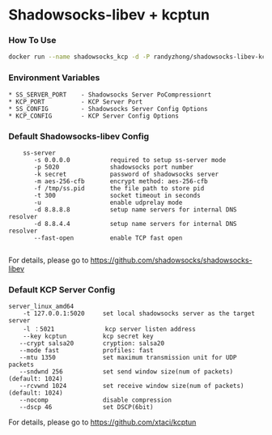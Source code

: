 # Shadowsocks-libev + kcptun
### How To Use
```bash
docker run --name shadowsocks_kcp -d -P randyzhong/shadowsocks-libev-kcp
```
### Environment Variables
```
* SS_SERVER_PORT    - Shadowsocks Server PoCompressionrt
* KCP_PORT          - KCP Server Port
* SS_CONFIG         - Shadowsocks Server Config Options
* KCP_CONFIG        - KCP Server Config Options
```
### Default Shadowsocks-libev Config 
```
    ss-server
       -s 0.0.0.0           required to setup ss-server mode
       -p 5020              shadowsocks port number
       -k secret            password of shadowsocks server
       -m aes-256-cfb       encrypt method: aes-256-cfb
       -f /tmp/ss.pid       the file path to store pid
       -t 300               socket timeout in seconds
       -u                   enable udprelay mode
       -d 8.8.8.8           setup name servers for internal DNS resolver
       -d 8.8.4.4           setup name servers for internal DNS resolver
       --fast-open          enable TCP fast open
  
```
For details, please go to https://github.com/shadowsocks/shadowsocks-libev
### Default KCP Server Config 
```
server_linux_amd64 
    -t 127.0.0.1:5020     set local shadowsocks server as the target server
    -l ：5021              kcp server listen address    
    --key kcptun          kcp secret key
   --crypt salsa20        cryption: salsa20
   --mode fast            profiles: fast 
   --mtu 1350             set maximum transmission unit for UDP packets
   --sndwnd 256           set send window size(num of packets) (default: 1024)
   --rcvwnd 1024          set receive window size(num of packets) (default: 1024)
   --nocomp               disable compression
   --dscp 46              set DSCP(6bit)
```
For details, please go to https://github.com/xtaci/kcptun
